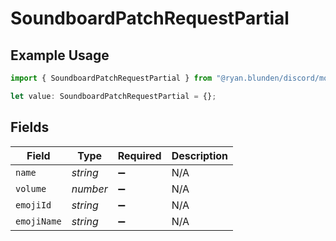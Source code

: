 # SoundboardPatchRequestPartial

## Example Usage

```typescript
import { SoundboardPatchRequestPartial } from "@ryan.blunden/discord/models/components";

let value: SoundboardPatchRequestPartial = {};
```

## Fields

| Field              | Type               | Required           | Description        |
| ------------------ | ------------------ | ------------------ | ------------------ |
| `name`             | *string*           | :heavy_minus_sign: | N/A                |
| `volume`           | *number*           | :heavy_minus_sign: | N/A                |
| `emojiId`          | *string*           | :heavy_minus_sign: | N/A                |
| `emojiName`        | *string*           | :heavy_minus_sign: | N/A                |